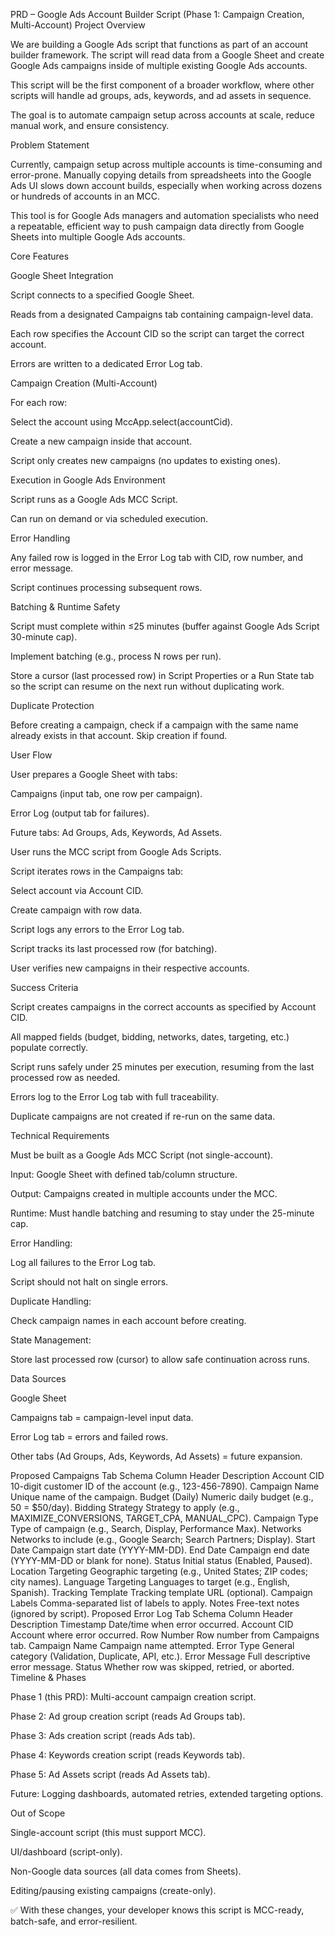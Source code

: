 PRD – Google Ads Account Builder Script (Phase 1: Campaign Creation, Multi-Account)
Project Overview

We are building a Google Ads script that functions as part of an account builder framework. The script will read data from a Google Sheet and create Google Ads campaigns inside of multiple existing Google Ads accounts.

This script will be the first component of a broader workflow, where other scripts will handle ad groups, ads, keywords, and ad assets in sequence.

The goal is to automate campaign setup across accounts at scale, reduce manual work, and ensure consistency.

Problem Statement

Currently, campaign setup across multiple accounts is time-consuming and error-prone. Manually copying details from spreadsheets into the Google Ads UI slows down account builds, especially when working across dozens or hundreds of accounts in an MCC.

This tool is for Google Ads managers and automation specialists who need a repeatable, efficient way to push campaign data directly from Google Sheets into multiple Google Ads accounts.

Core Features

Google Sheet Integration

Script connects to a specified Google Sheet.

Reads from a designated Campaigns tab containing campaign-level data.

Each row specifies the Account CID so the script can target the correct account.

Errors are written to a dedicated Error Log tab.

Campaign Creation (Multi-Account)

For each row:

Select the account using MccApp.select(accountCid).

Create a new campaign inside that account.

Script only creates new campaigns (no updates to existing ones).

Execution in Google Ads Environment

Script runs as a Google Ads MCC Script.

Can run on demand or via scheduled execution.

Error Handling

Any failed row is logged in the Error Log tab with CID, row number, and error message.

Script continues processing subsequent rows.

Batching & Runtime Safety

Script must complete within ≤25 minutes (buffer against Google Ads Script 30-minute cap).

Implement batching (e.g., process N rows per run).

Store a cursor (last processed row) in Script Properties or a Run State tab so the script can resume on the next run without duplicating work.

Duplicate Protection

Before creating a campaign, check if a campaign with the same name already exists in that account. Skip creation if found.

User Flow

User prepares a Google Sheet with tabs:

Campaigns (input tab, one row per campaign).

Error Log (output tab for failures).

Future tabs: Ad Groups, Ads, Keywords, Ad Assets.

User runs the MCC script from Google Ads Scripts.

Script iterates rows in the Campaigns tab:

Select account via Account CID.

Create campaign with row data.

Script logs any errors to the Error Log tab.

Script tracks its last processed row (for batching).

User verifies new campaigns in their respective accounts.

Success Criteria

Script creates campaigns in the correct accounts as specified by Account CID.

All mapped fields (budget, bidding, networks, dates, targeting, etc.) populate correctly.

Script runs safely under 25 minutes per execution, resuming from the last processed row as needed.

Errors log to the Error Log tab with full traceability.

Duplicate campaigns are not created if re-run on the same data.

Technical Requirements

Must be built as a Google Ads MCC Script (not single-account).

Input: Google Sheet with defined tab/column structure.

Output: Campaigns created in multiple accounts under the MCC.

Runtime: Must handle batching and resuming to stay under the 25-minute cap.

Error Handling:

Log all failures to the Error Log tab.

Script should not halt on single errors.

Duplicate Handling:

Check campaign names in each account before creating.

State Management:

Store last processed row (cursor) to allow safe continuation across runs.

Data Sources

Google Sheet

Campaigns tab = campaign-level input data.

Error Log tab = errors and failed rows.

Other tabs (Ad Groups, Ads, Keywords, Ad Assets) = future expansion.

Proposed Campaigns Tab Schema
Column Header	Description
Account CID	10-digit customer ID of the account (e.g., 123-456-7890).
Campaign Name	Unique name of the campaign.
Budget (Daily)	Numeric daily budget (e.g., 50 = $50/day).
Bidding Strategy	Strategy to apply (e.g., MAXIMIZE_CONVERSIONS, TARGET_CPA, MANUAL_CPC).
Campaign Type	Type of campaign (e.g., Search, Display, Performance Max).
Networks	Networks to include (e.g., Google Search; Search Partners; Display).
Start Date	Campaign start date (YYYY-MM-DD).
End Date	Campaign end date (YYYY-MM-DD or blank for none).
Status	Initial status (Enabled, Paused).
Location Targeting	Geographic targeting (e.g., United States; ZIP codes; city names).
Language Targeting	Languages to target (e.g., English, Spanish).
Tracking Template	Tracking template URL (optional).
Campaign Labels	Comma-separated list of labels to apply.
Notes	Free-text notes (ignored by script).
Proposed Error Log Tab Schema
Column Header	Description
Timestamp	Date/time when error occurred.
Account CID	Account where error occurred.
Row Number	Row number from Campaigns tab.
Campaign Name	Campaign name attempted.
Error Type	General category (Validation, Duplicate, API, etc.).
Error Message	Full descriptive error message.
Status	Whether row was skipped, retried, or aborted.
Timeline & Phases

Phase 1 (this PRD): Multi-account campaign creation script.

Phase 2: Ad group creation script (reads Ad Groups tab).

Phase 3: Ads creation script (reads Ads tab).

Phase 4: Keywords creation script (reads Keywords tab).

Phase 5: Ad Assets script (reads Ad Assets tab).

Future: Logging dashboards, automated retries, extended targeting options.

Out of Scope

Single-account script (this must support MCC).

UI/dashboard (script-only).

Non-Google data sources (all data comes from Sheets).

Editing/pausing existing campaigns (create-only).

✅ With these changes, your developer knows this script is MCC-ready, batch-safe, and error-resilient.

